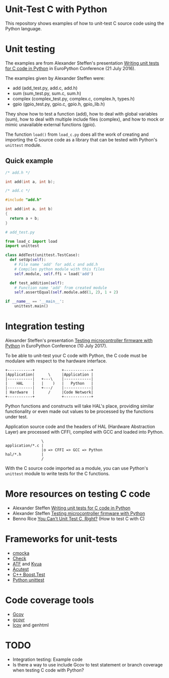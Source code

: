 # Unit-Test C with Python

This repository shows examples of how to unit-test C source code using the Python language.

# Unit testing

The examples are from Alexander Steffen's presentation [Writing unit tests for C code in Python](https://www.youtube.com/watch?v=zW_HyDTPjO0) in EuroPython Conference (21 July 2016).

The examples given by Alexander Steffen were:

* add (add_test.py, add.c, add.h)
* sum (sum_test.py, sum.c, sum.h)
* complex (complex_test.py, complex.c, complex.h, types.h)
* gpio (gpio_test.py, gpio.c, gpio.h, gpio_lib.h)

They show how to test a function (add), how to deal with global variables (sum), how to deal with multiple include files (complex), and how to mock or mimic unavailable external functions (gpio).

The function `load()` from `load_c.py` does all the work of creating and importing the C source code as a library that can be tested with Python's `unittest` module.

## Quick example

```c
/* add.h */

int add(int a, int b);
```

```c
/* add.c */

#include "add.h"

int add(int a, int b)
{
  return a + b;
}
```

```python
# add_test.py

from load_c import load
import unittest

class AddTest(unittest.TestCase):
  def setUp(self):
    # File name 'add' for add.c and add.h
    # Compiles python module with this files
    self.module, self.ffi = load('add')

  def test_addition(self):
    # Function name 'add' from created module
    self.assertEqual(self.module.add(1, 2), 1 + 2)

if __name__ == '__main__':
    unittest.main()
```

# Integration testing

Alexander Steffen's presentation [Testing microcontroller firmware with Python](https://www.youtube.com/watch?v=-SvmjCWBX10) in EuroPython Conference (10 July 2017).

To be able to unit-test your C code with Python, the C code must be modulare with respect to the hardware interface.

```
+-----------+            +------------+
|Application|      \     |Application |
|-----------|   +---\    |------------|
|    HAL    |   |    )   |   Python   |
|-----------|   +---/    |------------|
| Hardware  |      /     |Code Network|
+-----------+            +------------+
```

Python functions and constructs will take HAL's place, providing similar functionality or even made out values to be processed by the functions under test.

Application source code and the headers of HAL (Hardware Abstraction Layer) are processed with CFFI, compiled with GCC and loaded into Python.

```
                \
application/*.c |
                |o => CFFI => GCC => Python 
hal/*.h         |
                /
```

With the C source code imported as a module, you can use Python's `unittest` module to write tests for the C functions.

# More resources on testing C code

* Alexander Steffen [Writing unit tests for C code in Python](https://www.youtube.com/watch?v=zW_HyDTPjO0)
* Alexander Steffen [Testing microcontroller firmware with Python](https://www.youtube.com/watch?v=-SvmjCWBX10)
* Benno Rice [You Can't Unit Test C, Right?](https://www.youtube.com/watch?v=z-uWt5wVVkU) (How to test C with C)

# Frameworks for unit-tests

* [cmocka](https://cmocka.org/)
* [Check](https://libcheck.github.io/check/)
* [ATF](https://github.com/jmmv/atf) and [Kyua](https://github.com/jmmv/kyua/)
* [Acutest](https://github.com/mity/acutest)
* [C++ Boost.Test](https://www.boost.org/doc/libs/1_75_0/libs/test/doc/html/index.html)
* [Python unittest](https://docs.python.org/3/library/unittest.html)

# Code coverage tools

* [Gcov](https://gcc.gnu.org/onlinedocs/gcc/Gcov.html)
* [gcovr](https://gcovr.com/en/stable/)
* [lcov](https://github.com/linux-test-project/lcov) and genhtml

# TODO

* Integration testing: Example code
* Is there a way to use include Gcov to test statement or branch coverage when testing C code with Python?

